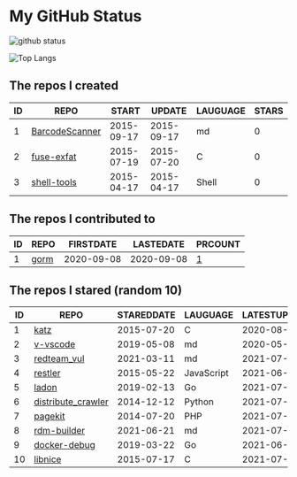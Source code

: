 # My GitHub Status

<img src="https://github-readme-stats-1.yihong0618.vercel.app/api?username=egenchen&show_icons=true&&&hide_title=true&count_private=true" alt="github status" />

![Top Langs](https://github-readme-stats-1.yihong0618.vercel.app/api/top-langs/?username=egenchen&layout=compact)

<!--START_SECTION:my_github-->
## The repos I created
| ID |                             REPO                             |   START    |   UPDATE   | LAUGUAGE | STARS |
|----|--------------------------------------------------------------|------------|------------|----------|-------|
|  1 | [BarcodeScanner](https://github.com/egenchen/BarcodeScanner) | 2015-09-17 | 2015-09-17 | md       |     0 |
|  2 | [fuse-exfat](https://github.com/egenchen/fuse-exfat)         | 2015-07-19 | 2015-07-20 | C        |     0 |
|  3 | [shell-tools](https://github.com/egenchen/shell-tools)       | 2015-04-17 | 2015-04-17 | Shell    |     0 |

## The repos I contributed to
| ID |                  REPO                   | FIRSTDATE  | LASTEDATE  |                                PRCOUNT                                 |
|----|-----------------------------------------|------------|------------|------------------------------------------------------------------------|
|  1 | [gorm](https://github.com/go-gorm/gorm) | 2020-09-08 | 2020-09-08 | [1](https://github.com/go-gorm/gorm/pulls?q=is%3Apr+author%3Aegenchen) |

## The repos I stared (random 10)
| ID |                                REPO                                 | STAREDDATE |  LAUGUAGE  | LATESTUPDATE |
|----|---------------------------------------------------------------------|------------|------------|--------------|
|  1 | [katz](https://github.com/gnubert/katz)                             | 2015-07-20 | C          | 2020-08-02   |
|  2 | [v-vscode](https://github.com/monarrk/v-vscode)                     | 2019-05-08 | md         | 2020-05-15   |
|  3 | [redteam_vul](https://github.com/r0eXpeR/redteam_vul)               | 2021-03-11 | md         | 2021-07-09   |
|  4 | [restler](https://github.com/danwrong/restler)                      | 2015-05-22 | JavaScript | 2021-06-24   |
|  5 | [ladon](https://github.com/ory/ladon)                               | 2019-02-13 | Go         | 2021-07-09   |
|  6 | [distribute_crawler](https://github.com/gnemoug/distribute_crawler) | 2014-12-12 | Python     | 2021-07-08   |
|  7 | [pagekit](https://github.com/pagekit/pagekit)                       | 2014-07-20 | PHP        | 2021-07-06   |
|  8 | [rdm-builder](https://github.com/FuckDoctors/rdm-builder)           | 2021-06-21 | md         | 2021-07-08   |
|  9 | [docker-debug](https://github.com/zeromake/docker-debug)            | 2019-03-22 | Go         | 2021-06-22   |
| 10 | [libnice](https://github.com/libnice/libnice)                       | 2015-07-17 | C          | 2021-07-01   |

<!--END_SECTION:my_github-->
